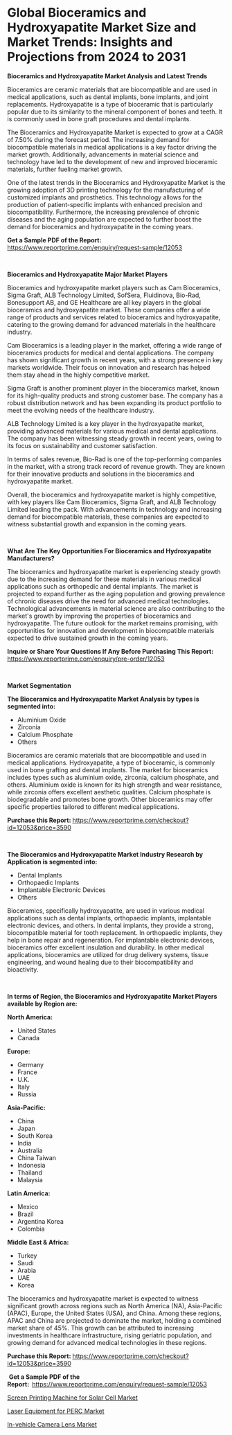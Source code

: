 <p><h1>Global Bioceramics and Hydroxyapatite Market Size and Market Trends: Insights and Projections from 2024 to 2031</h1></p><p><strong>Bioceramics and Hydroxyapatite Market Analysis and Latest Trends</strong></p>
<p><p>Bioceramics are ceramic materials that are biocompatible and are used in medical applications, such as dental implants, bone implants, and joint replacements. Hydroxyapatite is a type of bioceramic that is particularly popular due to its similarity to the mineral component of bones and teeth. It is commonly used in bone graft procedures and dental implants.</p><p>The Bioceramics and Hydroxyapatite Market is expected to grow at a CAGR of 7.50% during the forecast period. The increasing demand for biocompatible materials in medical applications is a key factor driving the market growth. Additionally, advancements in material science and technology have led to the development of new and improved bioceramic materials, further fueling market growth.</p><p>One of the latest trends in the Bioceramics and Hydroxyapatite Market is the growing adoption of 3D printing technology for the manufacturing of customized implants and prosthetics. This technology allows for the production of patient-specific implants with enhanced precision and biocompatibility. Furthermore, the increasing prevalence of chronic diseases and the aging population are expected to further boost the demand for bioceramics and hydroxyapatite in the coming years.</p></p>
<p><strong>Get a Sample PDF of the Report:&nbsp;</strong> <a href="https://www.reportprime.com/enquiry/request-sample/12053">https://www.reportprime.com/enquiry/request-sample/12053</a></p>
<p>&nbsp;</p>
<p><strong>Bioceramics and Hydroxyapatite Major Market Players</strong></p>
<p><p>Bioceramics and hydroxyapatite market players such as Cam Bioceramics, Sigma Graft, ALB Technology Limited, SofSera, Fluidinova, Bio-Rad, Bonesupport AB, and GE Healthcare are all key players in the global bioceramics and hydroxyapatite market. These companies offer a wide range of products and services related to bioceramics and hydroxyapatite, catering to the growing demand for advanced materials in the healthcare industry.</p><p>Cam Bioceramics is a leading player in the market, offering a wide range of bioceramics products for medical and dental applications. The company has shown significant growth in recent years, with a strong presence in key markets worldwide. Their focus on innovation and research has helped them stay ahead in the highly competitive market.</p><p>Sigma Graft is another prominent player in the bioceramics market, known for its high-quality products and strong customer base. The company has a robust distribution network and has been expanding its product portfolio to meet the evolving needs of the healthcare industry.</p><p>ALB Technology Limited is a key player in the hydroxyapatite market, providing advanced materials for various medical and dental applications. The company has been witnessing steady growth in recent years, owing to its focus on sustainability and customer satisfaction.</p><p>In terms of sales revenue, Bio-Rad is one of the top-performing companies in the market, with a strong track record of revenue growth. They are known for their innovative products and solutions in the bioceramics and hydroxyapatite market.</p><p>Overall, the bioceramics and hydroxyapatite market is highly competitive, with key players like Cam Bioceramics, Sigma Graft, and ALB Technology Limited leading the pack. With advancements in technology and increasing demand for biocompatible materials, these companies are expected to witness substantial growth and expansion in the coming years.</p></p>
<p>&nbsp;</p>
<p><strong>What Are The Key Opportunities For Bioceramics and Hydroxyapatite Manufacturers?</strong></p>
<p><p>The bioceramics and hydroxyapatite market is experiencing steady growth due to the increasing demand for these materials in various medical applications such as orthopedic and dental implants. The market is projected to expand further as the aging population and growing prevalence of chronic diseases drive the need for advanced medical technologies. Technological advancements in material science are also contributing to the market's growth by improving the properties of bioceramics and hydroxyapatite. The future outlook for the market remains promising, with opportunities for innovation and development in biocompatible materials expected to drive sustained growth in the coming years.</p></p>
<p><strong>Inquire or Share Your Questions If Any Before Purchasing This Report:</strong> <a href="https://www.reportprime.com/enquiry/pre-order/12053">https://www.reportprime.com/enquiry/pre-order/12053</a></p>
<p>&nbsp;</p>
<p><strong>Market Segmentation</strong></p>
<p><strong>The Bioceramics and Hydroxyapatite Market Analysis by types is segmented into:</strong></p>
<p><ul><li>Aluminium Oxide</li><li>Zirconia</li><li>Calcium Phosphate</li><li>Others</li></ul></p>
<p><p>Bioceramics are ceramic materials that are biocompatible and used in medical applications. Hydroxyapatite, a type of bioceramic, is commonly used in bone grafting and dental implants. The market for bioceramics includes types such as aluminium oxide, zirconia, calcium phosphate, and others. Aluminium oxide is known for its high strength and wear resistance, while zirconia offers excellent aesthetic qualities. Calcium phosphate is biodegradable and promotes bone growth. Other bioceramics may offer specific properties tailored to different medical applications.</p></p>
<p><strong>Purchase this Report:&nbsp;</strong><a href="https://www.reportprime.com/checkout?id=12053&price=3590">https://www.reportprime.com/checkout?id=12053&price=3590</a></p>
<p>&nbsp;</p>
<p><strong>The Bioceramics and Hydroxyapatite Market Industry Research by Application is segmented into:</strong></p>
<p><ul><li>Dental Implants</li><li>Orthopaedic Implants</li><li>Implantable Electronic Devices</li><li>Others</li></ul></p>
<p><p>Bioceramics, specifically hydroxyapatite, are used in various medical applications such as dental implants, orthopaedic implants, implantable electronic devices, and others. In dental implants, they provide a strong, biocompatible material for tooth replacement. In orthopaedic implants, they help in bone repair and regeneration. For implantable electronic devices, bioceramics offer excellent insulation and durability. In other medical applications, bioceramics are utilized for drug delivery systems, tissue engineering, and wound healing due to their biocompatibility and bioactivity.</p></p>
<p>&nbsp;</p>
<p><strong>In terms of Region, the Bioceramics and Hydroxyapatite Market Players available by Region are:</strong></p>
<p>
    <p> <strong> North America: </strong>
        <ul>
            <li>United States</li>
            <li>Canada</li>
        </ul>
        </p> 
    <p> <strong> Europe: </strong>
        <ul>
            <li>Germany</li>
            <li>France</li>
            <li>U.K.</li>
            <li>Italy</li>
            <li>Russia</li>
        </ul>
        </p> 
    <p> <strong> Asia-Pacific: </strong>
        <ul>
            <li>China</li>
            <li>Japan</li>
            <li>South Korea</li>
            <li>India</li>
            <li>Australia</li>
            <li>China Taiwan</li>
            <li>Indonesia</li>
            <li>Thailand</li>
            <li>Malaysia</li>
        </ul>
        </p> 
    <p> <strong> Latin America: </strong>
        <ul>
            <li>Mexico</li>
            <li>Brazil</li>
            <li>Argentina Korea</li>
            <li>Colombia</li>
        </ul>
        </p> 
    <p> <strong> Middle East & Africa: </strong>
        <ul>
            <li>Turkey</li>
            <li>Saudi</li>
            <li>Arabia</li>
            <li>UAE</li>
            <li>Korea</li>
        </ul>
    </p>
    </p>
<p><p>The bioceramics and hydroxyapatite market is expected to witness significant growth across regions such as North America (NA), Asia-Pacific (APAC), Europe, the United States (USA), and China. Among these regions, APAC and China are projected to dominate the market, holding a combined market share of 45%. This growth can be attributed to increasing investments in healthcare infrastructure, rising geriatric population, and growing demand for advanced medical technologies in these regions.</p></p>
<p><strong>Purchase this Report: </strong><a href="https://www.reportprime.com/checkout?id=12053&price=3590">https://www.reportprime.com/checkout?id=12053&price=3590</a></p>
<p>&nbsp;<strong>Get a Sample PDF of the Report:&nbsp;&nbsp;</strong><a href="https://www.reportprime.com/enquiry/request-sample/12053">https://www.reportprime.com/enquiry/request-sample/12053</a></p>
<p><strong></strong></p>
<p><p><a href="https://view.publitas.com/reportprime-1/screen-printing-machine-for-solar-cell-market-size-growth-outlook-from-2023-to-2030-projecting-at-markets-trends-analysis-by-application-regional-outlook-and-revenue/">Screen Printing Machine for Solar Cell Market</a></p><p><a href="https://view.publitas.com/reportprime-1/decoding-the-laser-equipment-for-perc-market-a-deep-dive-into-the-latest-market-trends-market-segmentation-and-competitive-analysis/">Laser Equipment for PERC Market</a></p><p><a href="https://view.publitas.com/reportprime-1/global-in-vehicle-camera-lens-market-by-types-applications-and-major-players-with-regional-growth-rate-analysis-and-development-situation-from-2023-to-2030/">In-vehicle Camera Lens Market</a></p></p>